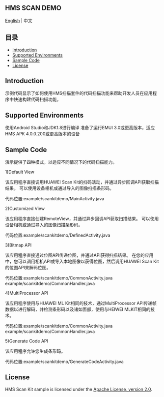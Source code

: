 ## HMS SCAN DEMO

[English](https://github.com/HMS-Core/hms-scan-demo/blob/master/README.md) | 中文

## 目录

 * [Introduction](#introduction)
 * [Supported Environments ](#supported-environments )
 * [Sample Code](#sample-code)
 * [License](#license)
 
 
## Introduction
示例代码显示了如何使用HMS扫描套件的代码扫描功能来帮助开发人员在应用程序中快速构建代码扫描功能。

## Supported Environments
使用Android Studio和JDK1.8进行编译
准备了运行EMUI 3.0或更高版本，适应HMS APK 4.0.0.200或更高版本的设备
	
## Sample Code
演示提供了四种模式，以适应不同情况下的代码扫描能力。

1)Default View

该应用程序直接调用HUAWEI Scan Kit的扫码活动，并通过异步回调API获取扫描结果。 可以使用设备相机或通过导入的图像扫描条形码。

代码位置:example/scankitdemo/MainActivity.java

2)Customized View

该应用程序直接创建RemoteView，并通过异步回调API获取扫描结果。 可以使用设备相机或通过导入的图像扫描条形码。

代码位置:example/scankitdemo/DefinedActivity.java

3)Bitmap API

该应用程序直接通过位图API传递位图，并通过API获得扫描结果。 在您的应用中，您可以调用相机API或导入本地图像以获得位图，然后调用HUAWEI Scan Kit的位图API来解码位图。

代码位置:example/scankitdemo/CommonActivity.java example/scankitdemo/CommonHandler.java

4)MultiProcessor API

该应用程序使用与HUAWEI ML Kit相同的技术，通过MultiProcessor API传递帧数据以进行解码，并检测条形码以及诸如面部，使用与HEIWEI MLKIT相同的技术。

代码位置:example/scankitdemo/CommonActivity.java example/scankitdemo/CommonHandler.java
	
5)Generate Code API

该应用程序允许您生成条形码。

代码位置:example/scankitdemo/GenerateCodeActivity.java

##  License
HMS Scan Kit sample is licensed under the [Apache License, version 2.0](http://www.apache.org/licenses/LICENSE-2.0).

